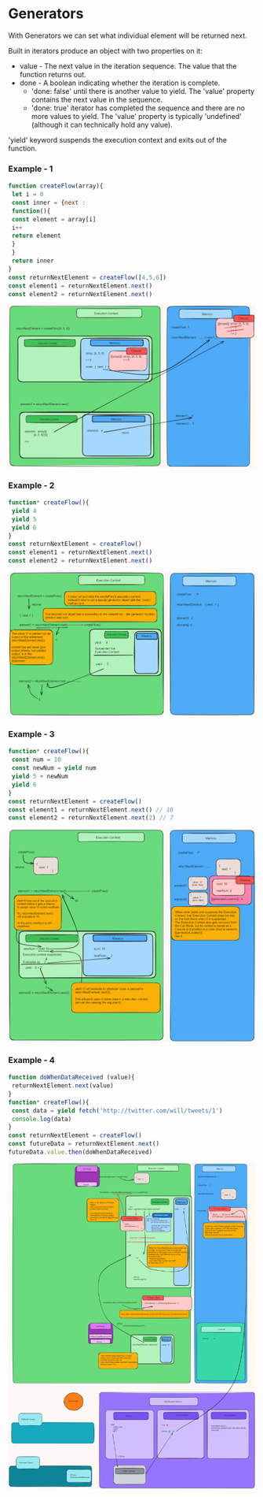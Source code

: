 # Generators

With Generators we can set what individual element will be returned next.

Built in iterators produce an object with two properties on it:
- value - The next value in the iteration sequence. The value that the function returns out.
- done - A boolean indicating whether the iteration is complete. 
  - 'done: false' until there is another value to yield. The 'value' property contains the next value in the sequence.
  - 'done: true' iterator has completed the sequence and there are no more values to yield. The 'value' property is typically 'undefined' (although it can technically hold any value).



'yield' keyword suspends the execution context and exits out of the function.

### Example - 1

```js
function createFlow(array){
 let i = 0
 const inner = {next :
 function(){
 const element = array[i]
 i++
 return element
 }
 }
 return inner
}
const returnNextElement = createFlow([4,5,6])
const element1 = returnNextElement.next()
const element2 = returnNextElement.next()
```

![alt text](/img/generators-1.png)



### Example - 2


```js
function* createFlow(){
 yield 4
 yield 5
 yield 6
}
const returnNextElement = createFlow()
const element1 = returnNextElement.next()
const element2 = returnNextElement.next()
```

![alt text](/img/generators-2.png)



### Example - 3


```js
function* createFlow(){
 const num = 10
 const newNum = yield num
 yield 5 + newNum
 yield 6
}
const returnNextElement = createFlow()
const element1 = returnNextElement.next() // 10
const element2 = returnNextElement.next(2) // 7
```

![alt text](/img/generators-3.png)




### Example - 4


```js
function doWhenDataReceived (value){
 returnNextElement.next(value)
}
function* createFlow(){
 const data = yield fetch('http://twitter.com/will/tweets/1')
 console.log(data)
}
const returnNextElement = createFlow()
const futureData = returnNextElement.next()
futureData.value.then(doWhenDataReceived)
```

![alt text](/img/generators-4.png)




